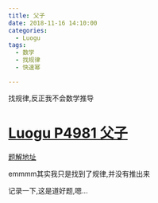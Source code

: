 ```yaml
---
title: 父子
date: 2018-11-16 14:10:00
categories:
  - Luogu
tags:
  - 数学
  - 找规律
  - 快速幂

---
```


找规律,反正我不会数学推导

<!--more-->
# [Luogu P4981 父子](https://www.luogu.org/problemnew/show/P4981)

[题解地址](https://www.luogu.org/problemnew/solution/P4981)

emmmm其实我只是找到了规律,并没有推出来

记录一下,这是道好题,嗯...